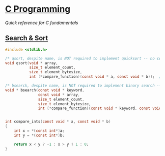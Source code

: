 [C Programming](https://en.cppreference.com/w/c)
===============

_Quick reference for C fundamentals_


[Search & Sort](https://en.cppreference.com/w/c/algorithm)
---------------

```c
#include <stdlib.h>

/* qsort, despite name, is NOT required to implement quicksort -- no complexity or stability guarantees. */
void qsort(void * array,
           size_t element_count,
           size_t element_bytesize,
           int (*compare_function)(const void * a, const void * b));  /* returns value <, >, or == 0 */

/* bsearch, despite name, is NOT required to implement binary search -- no complexity guarantees. */
void * bsearch(const void * keyword,
               const void * array,
               size_t element_count,
               size_t element_bytesize,
               int (*compare_function)(const void * keyword, const void * element));  /* returns value <, >, or == 0 */


int compare_ints(const void * a, const void * b)
{
    int x = *(const int*)a;
    int y = *(const int*)b;

    return x < y ? -1 : x > y ? 1 : 0;
}
```
